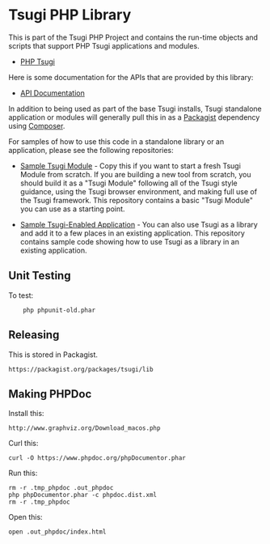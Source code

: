 
Tsugi PHP Library
=================

This is part of the Tsugi PHP Project and contains the run-time objects and scripts that support PHP 
Tsugi applications and modules.  

* [PHP Tsugi](https://github.com/tsugiproject/tsugi)

Here is some documentation for the APIs that are provided by this library:

* [API Documentation](http://do1.dr-chuck.com/tsugi/phpdoc/)


In addition to being used as part of the base Tsugi installs, Tsugi standalone
application or modules will generally pull this in as a 
[Packagist](https://packagist.org/packages/tsugi/lib) dependency
using [Composer](http://getcomposer.org/).  

For samples of how to use this code in a standalone library or an application, 
please see the following repositories:

* [Sample Tsugi Module](https://github.com/tsugiproject/tsugi-php-module) - Copy
this if you want to start a fresh Tsugi Module from scratch.  If you are building
a new tool from scratch, you should build it as a "Tsugi Module" following all
of the Tsugi style guidance, using the Tsugi browser environment, and making
full use of the Tsugi framework. This repository contains a basic
"Tsugi Module" you can use as a starting point.

* [Sample Tsugi-Enabled Application](https://github.com/tsugiproject/tsugi-php-standalone) - You
can also use Tsugi as a library and  add it to a few places in an existing application.
This repository contains sample code showing how to use Tsugi as a library in an existing
application.

Unit Testing
------------

To test:

        php phpunit-old.phar 

Releasing
---------

This is stored in Packagist.

    https://packagist.org/packages/tsugi/lib

Making PHPDoc
-------------

Install this:

    http://www.graphviz.org/Download_macos.php

Curl this:

    curl -O https://www.phpdoc.org/phpDocumentor.phar

Run this:

    rm -r .tmp_phpdoc .out_phpdoc
    php phpDocumentor.phar -c phpdoc.dist.xml
    rm -r .tmp_phpdoc

Open this:

    open .out_phpdoc/index.html

